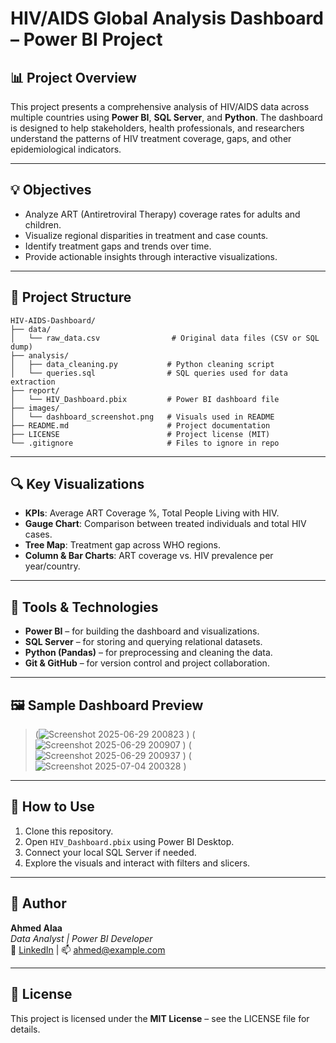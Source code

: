 
# HIV/AIDS Global Analysis Dashboard – Power BI Project

## 📊 Project Overview

This project presents a comprehensive analysis of HIV/AIDS data across multiple countries using **Power BI**, **SQL Server**, and **Python**. The dashboard is designed to help stakeholders, health professionals, and researchers understand the patterns of HIV treatment coverage, gaps, and other epidemiological indicators.

---

## 💡 Objectives

- Analyze ART (Antiretroviral Therapy) coverage rates for adults and children.
- Visualize regional disparities in treatment and case counts.
- Identify treatment gaps and trends over time.
- Provide actionable insights through interactive visualizations.

---

## 📁 Project Structure

```
HIV-AIDS-Dashboard/
├── data/
│   └── raw_data.csv                # Original data files (CSV or SQL dump)
├── analysis/
│   ├── data_cleaning.py           # Python cleaning script
│   └── queries.sql                # SQL queries used for data extraction
├── report/
│   └── HIV_Dashboard.pbix         # Power BI dashboard file
├── images/
│   └── dashboard_screenshot.png   # Visuals used in README
├── README.md                      # Project documentation
├── LICENSE                        # Project license (MIT)
└── .gitignore                     # Files to ignore in repo
```

---

## 🔍 Key Visualizations

- **KPIs**: Average ART Coverage %, Total People Living with HIV.
- **Gauge Chart**: Comparison between treated individuals and total HIV cases.
- **Tree Map**: Treatment gap across WHO regions.
- **Column & Bar Charts**: ART coverage vs. HIV prevalence per year/country.

---

## 🧰 Tools & Technologies

- **Power BI** – for building the dashboard and visualizations.
- **SQL Server** – for storing and querying relational datasets.
- **Python (Pandas)** – for preprocessing and cleaning the data.
- **Git & GitHub** – for version control and project collaboration.

---

## 🖼 Sample Dashboard Preview

> (![Screenshot 2025-06-29 200823](https://github.com/user-attachments/assets/32a3e7b1-a1ff-470e-8755-5aa467b7e1b4)
)
> (![Screenshot 2025-06-29 200907](https://github.com/user-attachments/assets/399e215e-6b58-401f-a502-088b43a993d5)
)
> (![Screenshot 2025-06-29 200937](https://github.com/user-attachments/assets/bace6e4f-14c6-4bf4-b728-8d6d087c6ee0)
)
>(![Screenshot 2025-07-04 200328](https://github.com/user-attachments/assets/8ac36309-f679-4c4b-9a4c-bc1e69a2e3f4)
)

---

## 📌 How to Use

1. Clone this repository.
2. Open `HIV_Dashboard.pbix` using Power BI Desktop.
3. Connect your local SQL Server if needed.
4. Explore the visuals and interact with filters and slicers.

---

## 👤 Author

**Ahmed Alaa**  
*Data Analyst | Power BI Developer*  
🔗 [LinkedIn](https://linkedin.com) | 📫 ahmed@example.com

---

## 📝 License

This project is licensed under the **MIT License** – see the LICENSE file for details.
